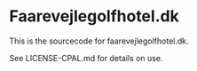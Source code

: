 Faarevejlegolfhotel.dk
======================

This is the sourcecode for faarevejlegolfhotel.dk. 

See LICENSE-CPAL.md for details on use.